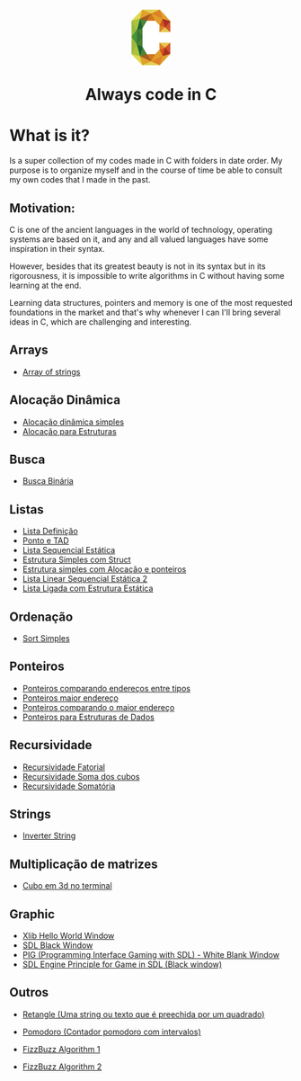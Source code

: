 <h1 align="center">
  <img src="./.github/c.png" width="70px"></img>
  <p align="center">Always code in C </p>
</h1>

# What is it?

Is a super collection of my codes made in C with folders in date order. My purpose is to organize myself and in the course of time be able to consult my own codes that I made in the past.

## Motivation:

C is one of the ancient languages in the world of technology, operating systems are based on it, and any and all valued languages have some inspiration in their syntax.

However, besides that its greatest beauty is not in its syntax but in its rigorousness, it is impossible to write algorithms in C without having some learning at the end.

Learning data structures, pointers and memory is one of the most requested foundations in the market and that's why whenever I can I'll bring several ideas in C, which are challenging and interesting.

## Arrays

- [Array of strings](./2020/06_Junho/12062020_arrOfString.c)

## Alocação Dinâmica

- [Alocação dinâmica simples](./2020/06_Junho/09062020_allocDin.c)
- [Alocação para Estruturas](./2020/09_Setembro/09092020_Alocacao_para_estruturas.c)

## Busca

- [Busca Binária](./2020/09_Setembro/09092020_BuscaBinaria.c)

## Listas

- [Lista Definição](./2020/08_Agosto/11082020_lista_definicao.c)
- [Ponto e TAD](./2020/08_Agosto/12082020_ponto.c)
- [Lista Sequencial Estática](./2020/08_Agosto/13082020_lista_sequencial_estatica.c)
- [Estrutura Simples com Struct](./2020/09_Setembro/09092020_Estrutura1_simples_com_struct.c)
- [Estrutura simples com Alocação e ponteiros](./2020/09_Setembro/09092020_Estrutura2_malloc_ponteiro.c)
- [Lista Linear Sequencial Estática 2](./2020/09_Setembro/09092020_Estrutura3_lista_linear_sequencial.c)
- [Lista Ligada com Estrutura Estática](./2020/09_Setembro/09092020_Estrutura4_Lista_ligada_de_estrutura_estatica.c)

## Ordenação

- [Sort Simples](./2020/05_Maio/29052020_sort_simple.c)

## Ponteiros

- [Ponteiros comparando endereços entre tipos](./2020/05_Maio/15052020_ponteiros1%20copy.c)
- [Ponteiros maior endereço](./2020/05_Maio/15052020_ponteiros2.c)
- [Ponteiros comparando o maior endereço](./2020/05_Maio/15052020_ponteiros3.c)
- [Ponteiros para Estruturas de Dados](./2020/Setembro_2020/09092020_Ponteiro_para_estruturas.c)

## Recursividade

- [Recursividade Fatorial](./2020/05_Maio/14052020_recursividade_fatorial.c)
- [Recursividade Soma dos cubos](./2020/05_Maio/14052020_recursividade_soma_dos_cubos.c)
- [Recursividade Somatória](./2020/05_Maio/14052020_recursividade_somatoria.c)

## Strings

- [Inverter String](./2020/05_Maio/14052020_inverter_string.c)

## Multiplicação de matrizes

- [Cubo em 3d no terminal](./2024/cube/cube.c)

## Graphic

- [Xlib Hello World Window](./2021/11_Novembro/window_in_c/index.c)
- [SDL Black Window](./2021/11_Novembro/sdl_window/index.c)
- [PIG (Programming Interface Gaming with SDL) - White Blank Window](./2021/11_Novembro/pig_window/src/main.cpp)
- [SDL Engine Principle for Game in SDL (Black window)](./2021/11_Novembro/getting_in_sdl/index.cpp)

## Outros

- [Retangle (Uma string ou texto que é preechida por um quadrado)](./2020/05_Maio/14052020_inverter_string.c)

- [Pomodoro (Contador pomodoro com intervalos)](./2020/05_Maio/13052020_cronometro_pomodoro.c)

- [FizzBuzz Algorithm 1](./2020/06_Junho/12062020_fizzbuzz.c)

- [FizzBuzz Algorithm 2](./2020/06_Junho/12062020_fizzbuzz2.c)
